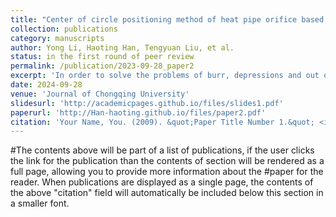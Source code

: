 ```yaml
---
title: "Center of circle positioning method of heat pipe orifice based on random hough transform"
collection: publications
category: manuscripts
author: Yong Li, Haoting Han, Tengyuan Liu, et al.
status: in the first round of peer review
permalink: /publication/2023-09-28_paper2
excerpt: 'In order to solve the problems of burr, depressions and out of roundness in the actual production process of existing heat pipes, a center of circle positioning and detection method based on random Hough transform is proposed. Firstly, the single pixel edge of the heat pipe orifice image is obtained by image preprocessing, minimum circumscribed circle fitting and morphological edge detection. After that, a random circle is fitted by three points, and a threshold is set to determine whether the boundary pixels are located on the circle or not. Finally, the percentage between the point on the circle and all the boundary pixels are calculated to determine the center of the circle. It effectively solves the problem of interference with the positioning of the center of the circle due to the presence of burrs or out of roundness phenomena near the orifice. Meanwhile, the simulated orifice images are used for testing, and the theoretical fitting error is within the range of 3 pixels, which has a very good robustness. The experimental results show that for 2~6mm heat pipe orifices, the algorithm in the paper, compared with the Tukey-based iterative weighted least squares fitting algorithm, has the deviation of horizontal and vertical coordinates within 0.0257mm, the deviation of radius within 0.0183mm, and the running time within 0.5s, which can meet the requirements of the current production line.'
date: 2024-09-28
venue: 'Journal of Chongqing University'
slidesurl: 'http://academicpages.github.io/files/slides1.pdf'
paperurl: 'http://Han-haoting.github.io/files/paper2.pdf'
citation: 'Your Name, You. (2009). &quot;Paper Title Number 1.&quot; <i>Journal 1</i>. 1(1).'
---
```


#The contents above will be part of a list of publications, if the user clicks the link for the publication than the contents of section will be rendered as a full page, allowing you to provide more information about the #paper for the reader. When publications are displayed as a single page, the contents of the above "citation" field will automatically be included below this section in a smaller font.
